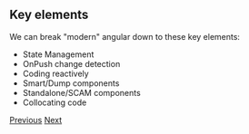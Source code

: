 ## Key elements

We can break "modern" angular down to these key elements:

- State Management
- OnPush change detection
- Coding reactively
- Smart/Dump components
- Standalone/SCAM components
- Collocating code

[Previous](./0.md) [Next](./2.md)


